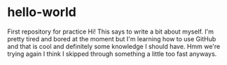 # hello-world
First repository for practice
Hi! This says to write a bit about myself. I'm pretty tired and bored at the moment but I'm learning how to use GitHub and that is cool and definitely some knowledge I should have.
Hmm we're trying again I think I skipped through something a little too fast anyways.
